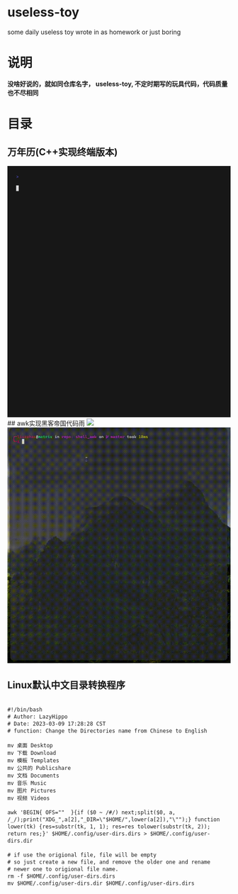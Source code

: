 # useless-toy
some daily useless toy wrote in as homework or just boring

# 说明
**没啥好说的，就如同仓库名字， useless-toy, 不定时期写的玩具代码，代码质量也不尽相同**
# 目录
## 万年历(C++实现终端版本)

<img src="./my_cal/cal.gif" style="height=300px; width=100px"/>
## awk实现黑客帝国代码雨

<img src="./awk_matrix/achieve.gif" style="height=300px; width=100px"/>
<img src="./awk_matrix/matrix_full.gif" style="height=300px; width=100px"/>

## Linux默认中文目录转换程序

```shell

#!/bin/bash
# Author: LazyHippo
# Date: 2023-03-09 17:28:28 CST
# function: Change the Directories name from Chinese to English

mv 桌面 Desktop
mv 下载 Download
mv 模板 Templates
mv 公共的 Publicshare
mv 文档 Documents
mv 音乐 Music
mv 图片 Pictures
mv 视频 Videos

awk 'BEGIN{ OFS=""  }{if ($0 ~ /#/) next;split($0, a, /_/);print("XDG_",a[2],"_DIR=\"$HOME/",lower(a[2]),"\"");} function lower(tk) {res=substr(tk, 1, 1); res=res tolower(substr(tk, 2)); return res;}' $HOME/.config/user-dirs.dirs > $HOME/.config/user-dirs.dir

# if use the origional file, file will be empty
# so just create a new file, and remove the older one and rename
# newer one to origional file name.
rm -f $HOME/.config/user-dirs.dirs
mv $HOME/.config/user-dirs.dir $HOME/.config/user-dirs.dirs
```
